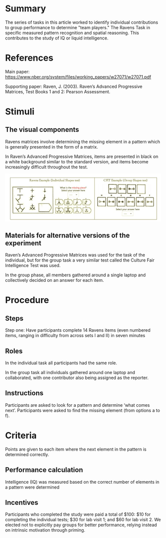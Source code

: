 # Summary

The series of tasks in this article worked to identify individual contributions to group performance to determine "team players." The Ravens Task in specific measured pattern recognition and spatial reasoning. This contributes to the study of IQ or liquid intelligence. 

# References

Main paper: https://www.nber.org/system/files/working_papers/w27071/w27071.pdf


Supporting paper: Raven, J. (2003). Raven’s Advanced Progressive Matrices, Test Books 1 and 2: Pearson Assessment.

# Stimuli
## The visual components

Ravens matrices involve determining the missing element in a pattern which is generally presented in the form of a matrix.

In Raven’s Advanced Progressive Matrices, items are presented in black on a white background similar to the standard version, and items become increasingly difficult throughout the test. 


![Example](/images/Example.jpg)

## Materials for alternative versions of the experiment 

 Raven’s Advanced Progressive Matrices was used for the task of the individual, but for the group task a very similar test called the Culture Fair Intelligence Test was used.


In the group phase, all members gathered around a single laptop and collectively decided on an answer for each item.

# Procedure
## Steps

Step one: Have participants complete 14 Ravens items (even numbered items, ranging in difficulty from across sets I and II) in seven minutes 

## Roles 

In the individual task all participants had the same role.

In the group task all individuals gathered around one laptop and collaborated, with one contributor also being assigned as the reporter.

## Instructions

Participants are asked to look for a pattern and determine ‘what comes next’. Participants were asked to find the missing element (from options
a to f). 

# Criteria

 Points are given to each item where the next element in the pattern is determined correctly.

## Performance calculation

Intelligence (IQ) was measured based on the correct number of elements in a pattern were determined

## Incentives

Participants who completed the study were paid a total of $100: $10 for completing the individual tests; $30 for lab visit 1; and $60 for lab visit 2. We elected not to explicitly pay groups for better performance, relying instead on intrinsic motivation through priming.
